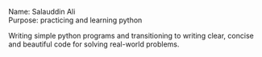 Name: Salauddin Ali     
Purpose: practicing and learning python


Writing simple python programs and transitioning to writing clear, concise and beautiful code for solving real-world problems. 
